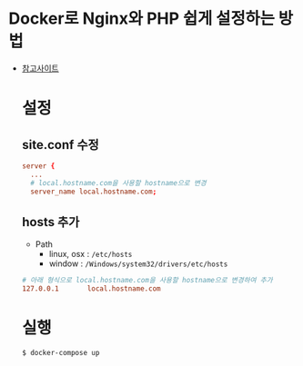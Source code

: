# Docker로 Nginx와 PHP 쉽게 설정하는 방법

- [참고사이트](http://geekyplatypus.com/dockerise-your-php-application-with-nginx-and-php7-fpm/)

  # 설정

  ## site.conf 수정

  ```conf
  server {
    ...
    # local.hostname.com을 사용할 hostname으로 변경
    server_name local.hostname.com;
  ```

  ## hosts 추가

  - Path
    - linux, osx : `/etc/hosts`
    - window : `/Windows/system32/drivers/etc/hosts`

  ```conf
  # 아래 형식으로 local.hostname.com을 사용할 hostname으로 변경하여 추가
  127.0.0.1       local.hostname.com
  ```

  # 실행

  ```bash
  $ docker-compose up
  ```

